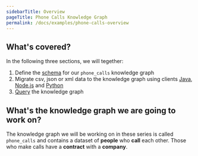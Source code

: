 ```yaml
---
sidebarTitle: Overview
pageTitle: Phone Calls Knowledge Graph
permalink: /docs/examples/phone-calls-overview
---
```


## What's covered?

In the following three sections, we will tegether:

1. Define the [schema](/docs/examples/phone-calls-schema) for our `phone_calls` knowledge graph
2. Migrate csv, json or xml data to the knowledge graph using clients [Java](/docs/examples/phone-calls-migration-java), [Node.js](/docs/examples/phone-calls-migration-nodejs) and [Python](/docs/examples/phone-calls-migration-python)
3. [Query](/docs/examples/phone-calls-queries) the knowledge graph

## What's the knowledge graph we are going to work on?

The knowledge graph we will be working on in these series is called `phone_calls` and contains a dataset of **people** who **call** each other. Those who make calls have a **contract** with a **company**.
